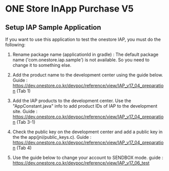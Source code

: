 # ONE Store InApp Purchase V5

## Setup IAP Sample Application

If you want to use this application to test the onestore IAP, you must do the following:

1. Rename package name (applicationId in gradle)
: The default package name ('com.onestore.iap.sample') is not available. So you need to change it to something else.

2. Add the product name to the development center using the guide below.
Guide : https://dev.onestore.co.kr/devpoc/reference/view/IAP_v17_04_preparation (Tab 1)

3. Add the IAP products to the development center.
Use the "AppConstant.java" info to add product IDs of IAP to the development site.
Guide : https://dev.onestore.co.kr/devpoc/reference/view/IAP_v17_04_preparation (Tab 3-1)

4. Check the public key on the development center and add a public key in the the app(jni/public_keys.c).
Guide : https://dev.onestore.co.kr/devpoc/reference/view/IAP_v17_04_preparation (Tab 4)

5.  Use the guide below to change your account to SENDBOX mode.
guide : https://dev.onestore.co.kr/devpoc/reference/view/IAP_v17_06_test 
